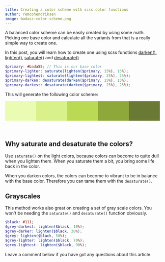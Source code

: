 ```yaml
---
title: Creating a color scheme with scss color functions
author: remcohendriksen
image: badass-color-scheme.png
---
```


A balanced color scheme can be easily created by using some math. Picking one base color and calculate all the variants from that is a really simple way to create one.

In this post, you will learn how to create one using scss functions [darken()](https://sass-lang.com/documentation/modules/color#darken), [lighten()](https://sass-lang.com/documentation/modules/color#lighten), [saturate()](https://sass-lang.com/documentation/modules/color#saturate) and [desaturate()](https://sass-lang.com/documentation/modules/color#desaturate)

```scss
$primary: #bada55; // This is our base color
$primary-lighter: saturate(lighten($primary, 15%), 15%);
$primary-lightest: saturate(lighten($primary, 25%), 25%);
$primary-darken: desaturate(darken($primary, 15%), 15%);
$primary-darkest: desaturate(darken($primary, 25%), 25%);
```

This will generate the following color scheme:

<div class="boxes" style="display:flex; height: 64px;">
    <div style="flex:1; background-color: #eafbb4" ></div> 
    <div style="flex:1; background-color: #d9f18a" ></div> 
    <div style="flex:1; background-color: #bada55" ></div> 
    <div style="flex:1; background-color: #8ea939" ></div> 
    <div style="flex:1; background-color: #6a7a35" ></div>
    
</div><br /><br />

## Why saturate and desaturate the colors?

Use `saturate()` on the light colors, because colors can become to quite dull when you lighten them. When you saturate them a bit, you bring some life back in the color.

When you darken colors, the colors can become to vibrant to be in balance with the base color. Therefore you can tame them with the `desaturate()`.

## Grayscales

This method works also great on creating a set of gray scale colors. You won't be needing the `saturate()` and `desaturate()` function obviously.

```scss
$black: #111;
$grey-darkest: lighten($black, 10%);
$grey-darker: lighten($black, 30%);
$grey: lighten($black, 50%);
$grey-lighter: lighten($black, 70%);
$grey-lightest: lighten($black, 90%);
```

Leave a comment below if you have got any questions about this article.
